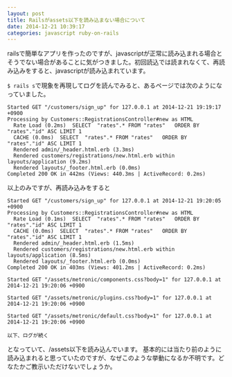 ```yaml
---
layout: post
title: Railsがassets以下を読み込まない場合について
date: 2014-12-21 10:39:17
categories: javascript ruby-on-rails
---
```

<p>railsで簡単なアプリを作ったのですが、javascriptが正常に読み込まれる場合とそうでない場合があることに気がつきました。初回読込では読まれなくて、再読み込みをすると、javascriptが読み込まれています。</p>

<p><code>$ rails s</code>で現象を再現してログを読んでみると、あるページでは次のようになっていました。</p>

```
Started GET "/customers/sign_up" for 127.0.0.1 at 2014-12-21 19:19:17 +0900
Processing by Customers::RegistrationsController#new as HTML
  Rate Load (0.2ms)  SELECT  "rates".* FROM "rates"   ORDER BY "rates"."id" ASC LIMIT 1
  CACHE (0.0ms)  SELECT  "rates".* FROM "rates"   ORDER BY "rates"."id" ASC LIMIT 1
  Rendered admin/_header.html.erb (3.3ms)
  Rendered customers/registrations/new.html.erb within layouts/application (9.2ms)
  Rendered layouts/_footer.html.erb (0.0ms)
Completed 200 OK in 442ms (Views: 440.3ms | ActiveRecord: 0.2ms)
```

<p>以上のみですが、再読み込みをすると</p>

```
Started GET "/customers/sign_up" for 127.0.0.1 at 2014-12-21 19:20:05 +0900
Processing by Customers::RegistrationsController#new as HTML
  Rate Load (0.1ms)  SELECT  "rates".* FROM "rates"   ORDER BY "rates"."id" ASC LIMIT 1
  CACHE (0.0ms)  SELECT  "rates".* FROM "rates"   ORDER BY "rates"."id" ASC LIMIT 1
  Rendered admin/_header.html.erb (1.5ms)
  Rendered customers/registrations/new.html.erb within layouts/application (8.5ms)
  Rendered layouts/_footer.html.erb (0.0ms)
Completed 200 OK in 403ms (Views: 401.2ms | ActiveRecord: 0.2ms)

Started GET "/assets/metronic/components.css?body=1" for 127.0.0.1 at 2014-12-21 19:20:06 +0900

Started GET "/assets/metronic/plugins.css?body=1" for 127.0.0.1 at 2014-12-21 19:20:06 +0900

Started GET "/assets/metronic/default.css?body=1" for 127.0.0.1 at 2014-12-21 19:20:06 +0900

以下、ログが続く
```

<p>となっていて、/assets以下を読み込んでいます。
基本的には当たり前のように読み込まれると思っていたのですが、なぜこのような挙動になるか不明です。どなたかご教示いただけないでしょうか。</p>
